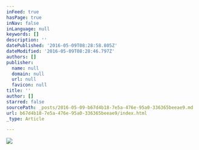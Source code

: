 ```yaml
---
inFeed: true
hasPage: true
inNav: false
inLanguage: null
keywords: []
description: ''
datePublished: '2016-05-09T08:28:58.805Z'
dateModified: '2016-05-09T08:28:46.797Z'
authors: []
publisher:
  name: null
  domain: null
  url: null
  favicon: null
title: ''
author: []
starred: false
sourcePath: _posts/2016-05-09-b67d4b18-7e5a-476e-95a0-336365beeae9.md
url: b67d4b18-7e5a-476e-95a0-336365beeae9/index.html
_type: Article

---
```

![](https://the-grid-user-content.s3-us-west-2.amazonaws.com/cc2e902c-7da7-4827-8ab5-e344150c3d20.jpg)
